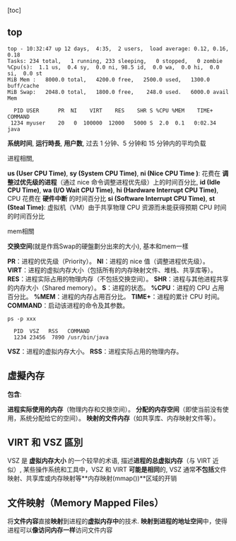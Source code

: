 [toc]

## top

```
top - 10:32:47 up 12 days,  4:35,  2 users,  load average: 0.12, 0.16, 0.18
Tasks: 234 total,   1 running, 233 sleeping,   0 stopped,   0 zombie
%Cpu(s):  1.1 us,  0.4 sy,  0.0 ni, 98.5 id,  0.0 wa,  0.0 hi,  0.0 si,  0.0 st
MiB Mem :   8000.0 total,   4200.0 free,   2500.0 used,   1300.0 buff/cache
MiB Swap:   2048.0 total,   1800.0 free,    248.0 used.   6000.0 avail Mem

  PID USER      PR  NI    VIRT    RES    SHR S %CPU %MEM    TIME+ COMMAND
 1234 myuser    20   0  100000  12000   5000 S  2.0  0.1   0:02.34 java
```

**系统时间**, **运行時長**, **用户数**, 过去 1 分钟、5 分钟和 15 分钟内的平均负载

进程相關, 

**us (User CPU Time)**, 
**sy (System CPU Time)**, 
**ni (Nice CPU Time )**: 花费在 **调整过优先级的进程**（通过 nice 命令调整进程优先级）上的时间百分比, 
**id (Idle CPU Time)**, 
**wa (I/O Wait CPU Time)**, 
**hi (Hardware Interrupt CPU Time)**, CPU 花费在 **硬件中断** 的时间百分比
**si (Software Interrupt CPU Time)**, 
**st (Steal Time)**: 虚拟机（VM）由于共享物理 CPU 资源而未能获得预期 CPU 时间的时间百分比

mem相關

**交换空间**(就是作爲Swap的硬盤劃分出來的大小), 基本和mem一樣

**PR**：进程的优先级（Priority）。
**NI**：进程的 nice 值（调整进程优先级）。
**VIRT**：进程的虚拟内存大小（包括所有的内存映射文件、堆栈、共享库等）。
**RES**：进程实际占用的物理内存（不包括交换空间）。
**SHR**：进程与其他进程共享的内存大小（Shared memory）。
**S**：进程的状态。
**%CPU**：进程的 CPU 占用百分比。
**%MEM**：进程的内存占用百分比。
**TIME+**：进程的累计 CPU 时间。
**COMMAND**：启动该进程的命令及其参数。



```
ps -p xxx

  PID  VSZ   RSS   COMMAND
  1234 23456  7890 /usr/bin/java
```

**VSZ**：进程的虚拟内存大小。
**RSS**：进程实际占用的物理内存。



## 虛擬內存

**包含**:

**进程实际使用的内存**（物理内存和交换空间）。
**分配的内存空间**（即使当前没有使用，系统分配给它的空间）。
**映射的文件内存**（如共享库、内存映射文件等）。



## VIRT 和 VSZ 區別

VSZ 是 **虚拟内存大小** 的一个较早的术语, 描述**进程的总虚拟内存**（与 VIRT 近似）, 某些操作系统和工具中，VSZ 和 VIRT **可能是相同**的,
VSZ 通常**不包括**文件映射、共享库或内存映射等**内存映射(mmap())**区域的开销



## **文件映射（Memory Mapped Files）**

将**文件内容**直接**映射**到进程的**虚拟内存中**的技术.
**映射到进程的地址空间**中，使得进程可以**像访问内存一样**访问文件内容